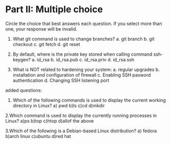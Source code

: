 # Part II: Multiple choice

Circle the choice that best answers each question. If you select more than one, your response will be invalid.

1. What git command is used to change branches?
   a. git branch <name>
   b. git checkout
   c. git fetch
   d. git reset

2. By default, where is the private key stored when calling command ssh-keygen? 
   a. id_rsa
   b. id_rsa.pub
   c. id_rsa.priv
   d. id_rsa.ssh

3. What is NOT related to hardening your system:
   a. regular upgrades
   b. installation and configuration of firewall
   c. Enabling SSH pasword authentication
   d. Changing SSH listening port



 added questions: 
1. Which of the following commands is used to display the
current working directory in Linux?
  a) pwd
  b)ls
  c)cd
  d)mkdir

2.Which command is used to display the currently
 running processes in Linux?
  a)ps
  b)top
  c)htop
  d)allof the above

3.Which of the following is a Debian-based Linux distribution?
  a) fedora
  b)arch linux
  c)ubuntu
  d)red hat
